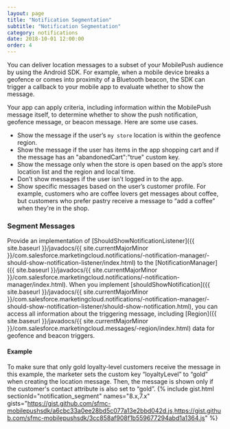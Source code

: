 ```yaml
---
layout: page
title: "Notification Segmentation"
subtitle: "Notification Segmentation"
category: notifications
date: 2018-10-01 12:00:00
order: 4
---
```

You can deliver location messages to a subset of your MobilePush audience by using the Android SDK. For example, when a mobile device breaks a geofence or comes into proximity of a Bluetooth beacon, the SDK can trigger a callback to your mobile app to evaluate whether to show the message.

Your app can apply criteria, including information within the MobilePush message itself, to determine whether to show the push notification, geofence message, or beacon message. Here are some use cases.

- Show the message if the user’s `my store` location is within the geofence region.
- Show the message if the user has items in the app shopping cart and if the message has an "abandonedCart":"true" custom key.
- Show the message only when the store is open based on the app’s store location list and the region and local time.
- Don’t show messages if the user isn’t logged in to the app.
- Show specific messages based on the user’s customer profile. For example, customers who are coffee lovers get messages about coffee, but customers who prefer pastry receive a message to “add a coffee” when they're in the shop.

### Segment Messages

Provide an implementation of [ShouldShowNotificationListener]({{ site.baseurl }}/javadocs/{{ site.currentMajorMinor }}/com.salesforce.marketingcloud.notifications/-notification-manager/-should-show-notification-listener/index.html) to the [NotificationManager]({{ site.baseurl }}/javadocs/{{ site.currentMajorMinor }}/com.salesforce.marketingcloud.notifications/-notification-manager/index.html). When you implement [shouldShowNotification]({{ site.baseurl }}/javadocs/{{ site.currentMajorMinor }}/com.salesforce.marketingcloud.notifications/-notification-manager/-should-show-notification-listener/should-show-notification.html), you can access all information about the triggering message, including [Region]({{ site.baseurl }}/javadocs/{{ site.currentMajorMinor }}/com.salesforce.marketingcloud.messages/-region/index.html) data for geofence and beacon triggers.

#### Example
To make sure that only gold loyalty-level customers receive the message in this example, the marketer sets the custom key “loyaltyLevel” to “gold” when creating the location message. Then, the message is shown only if the customer's contact attribute is also set to “gold”.
{% include gist.html sectionId="notification_segment" names="8.x,7.x" gists="https://gist.github.com/sfmc-mobilepushsdk/a6cbc33a0ee28bd5c077a13e2bbd042d.js,https://gist.github.com/sfmc-mobilepushsdk/3cc858af908f1b559677294abd1a1364.js" %}
